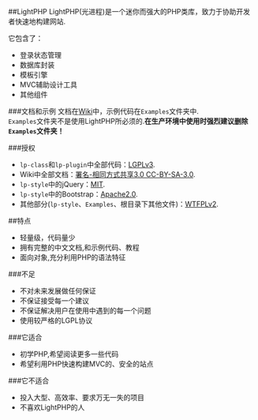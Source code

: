 ##LightPHP
LightPHP(光进程)是一个迷你而强大的PHP类库，致力于协助开发者快速地构建网站.

它包含了：

* 登录状态管理
* 数据库封装
* 模板引擎
* MVC辅助设计工具
* 其他组件

###文档和示例
文档在[Wiki](https://github.com/jybox/LightPHP/wiki)中，示例代码在`Examples`文件夹中.  
`Examples`文件夹不是使用LightPHP所必须的.**在生产环境中使用时强烈建议删除`Examples`文件夹！**

###授权
* `lp-class`和`lp-plugin`中全部代码：[LGPLv3](http://www.gnu.org/licenses/lgpl.html).
* Wiki中全部文档：[署名-相同方式共享3.0 CC-BY-SA-3.0](http://zh.wikipedia.org/wiki/Wikipedia:CC-BY-SA).
* `lp-style`中的jQuery：[MIT](https://github.com/jquery/jquery/blob/master/MIT-LICENSE.txt).
* `lp-style`中的Bootstrap：[Apache2.0](http://www.apache.org/licenses/LICENSE-2.0).
* 其他部分(`lp-style`、`Examples`、根目录下其他文件)：[WTFPLv2](http://sam.zoy.org/wtfpl/COPYING).

##特点

* 轻量级，代码量少
* 拥有完整的中文文档,和示例代码、教程
* 面向对象,充分利用PHP的语法特征

###不足

* 不对未来发展做任何保证
* 不保证接受每一个建议
* 不保证解决用户在使用中遇到的每一个问题
* 使用较严格的LGPL协议

###它适合

* 初学PHP,希望阅读更多一些代码
* 希望利用PHP快速构建MVC的、安全的站点

###它不适合

* 投入大型、高效率、要求万无一失的项目
* 不喜欢LightPHP的人

